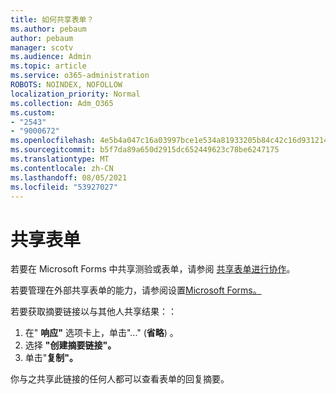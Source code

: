 ```yaml
---
title: 如何共享表单？
ms.author: pebaum
author: pebaum
manager: scotv
ms.audience: Admin
ms.topic: article
ms.service: o365-administration
ROBOTS: NOINDEX, NOFOLLOW
localization_priority: Normal
ms.collection: Adm_O365
ms.custom:
- "2543"
- "9000672"
ms.openlocfilehash: 4e5b4a047c16a03997bce1e534a81933205b84c42c16d931214883fd2df72360
ms.sourcegitcommit: b5f7da89a650d2915dc652449623c78be6247175
ms.translationtype: MT
ms.contentlocale: zh-CN
ms.lasthandoff: 08/05/2021
ms.locfileid: "53927027"
---
```

# <a name="share-a-form"></a>共享表单

若要在 Microsoft Forms 中共享测验或表单，请参阅 [共享表单进行协作](https://support.office.com/article/Share-a-form-to-collaborate-d5bb5cf0-8401-4c15-bb8c-8e108cd7e69b)。

若要管理在外部共享表单的能力，请参阅设置[Microsoft Forms。](https://support.office.com/article/set-up-microsoft-forms-cc52287a-4550-464d-9a1b-457bf9df2240) 

若要获取摘要链接以与其他人共享结果：：

1. 在" **响应"** 选项卡上，单击"..." (**省略**) 。
3. 选择 **"创建摘要链接"。**
4. 单击"**复制"。**

你与之共享此链接的任何人都可以查看表单的回复摘要。